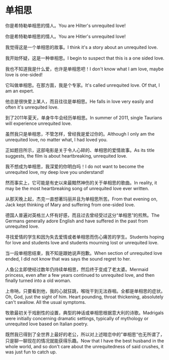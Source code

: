# 单相思

<p><span class="chinese">你是希特勒单相思的情人。</span><span class="english">You are Hilter's unrequited love!</span></p>

<p><span class="chinese">你是希特勒单相思的情人。</span><span class="english">You are Hitler's unrequited love!</span></p>

<p><span class="chinese">我觉得这是一个单相思的故事。</span><span class="english">I think it's a story about an unrequited love.</span></p>

<p><span class="chinese">我开始怀疑，这是一种单相思。</span><span class="english">I begin to suspect that this is a one sided love.</span></p>

<p><span class="chinese">我也不知道我是什么爱，也许是单相思吧！</span><span class="english">I don't know what I am love, maybe love is one-sided!</span></p>

<p><span class="chinese">它叫做单相思。在那方面，我是个专家。</span><span class="english">It's called unrequited love. Of that, I am an expert.</span></p>

<p><span class="chinese">他总是很快爱上某人，而且往往是单相思。</span><span class="english">He falls in love very easily and often it's unrequited love.</span></p>

<p><span class="chinese">到了2011年夏天，单身牛牛会经历单相思。</span><span class="english">In summer of 2011, single Taurians will experience unrequited love.</span></p>

<p><span class="chinese">虽然我只是单相思，不管怎样，曾经我是爱过你的。</span><span class="english">Although I only am the unrequited love, no matter what, I had loved you.</span></p>

<p><span class="chinese">正如题目所示，这部电影是关于令人心碎的、单相思的爱情故事。</span><span class="english">As its title suggests, the film is about heartbreaking, unrequited love.</span></p>

<p><span class="chinese">我不想成为单相思，我深爱的你明白吗！</span><span class="english">I do not want to become the unrequited love, my deep love you understand!</span></p>

<p><span class="chinese">然而事实上，它可能是有史以来最黯然神伤的关于单相思的歌曲。</span><span class="english">In reality, it may be the most heartbreaking song of unrequited love ever written.</span></p>

<p><span class="chinese">从那天晚上起，杰克一直想著玛丽并且为单相思所苦。</span><span class="english">From that evening on, Jack kept thinking of Mary and suffering from one-sided love.</span></p>

<p><span class="chinese">德国人普遍对英格兰人怀有好感，而且过去曾经受过这分“单相思”的煎熬。</span><span class="english">The Germans generally adore English and have suffered in the past from unrequited love.</span></p>

<p><span class="chinese">寻找爱情的学生和因为失去爱情或者单相思而伤心痛苦的学生。</span><span class="english">Students hoping for love and students love and students mourning lost or unrequited love.</span></p>

<p><span class="chinese">当一段单相思结束，我不知是跟她说声抱歉。</span><span class="english">When section of unrequited love ended, I did not know that was says the sound regret to her.</span></p>

<p><span class="chinese">人鱼公主即使经过数年仍持续单相思，然后终于变成了老太婆。</span><span class="english">Mermaid princess, even after a few years continued to unrequited love, and then finally turned into a old woman.</span></p>

<p><span class="chinese">上帝呐，只要看到他，我的心就狂跳，喉咙干到无法吞咽。全都是单相思的症状。</span><span class="english">Oh, God, just the sight of him. Heart pounding, throat thickening, absolutely can't swallow. All the usual symptoms.</span></p>

<p><span class="chinese">牧歌最初关于戏剧性的设置，典型的神话或单相思根据意大利的诗歌。</span><span class="english">Madrigals were initially concerning dramatic settings, typically of mythology or unrequited love based on Italian poetry.</span></p>

<p><span class="chinese">既然我已得到了全世界上最好的老公，所以对上述暗恋中的”单相思“也无所谓了，只是聊一聊现在的情况就能获得乐趣。</span><span class="english">Now that I have the best husband in the whole world, and so don't care about the unrequitedness of said crushes, it was just fun to catch up.</span></p>

